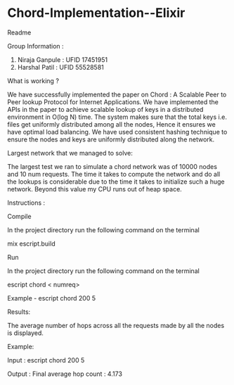 # Chord-Implementation--Elixir

Readme


Group Information :
1.	Niraja Ganpule : UFID 17451951 
2.	Harshal Patil : UFID 55528581 

What is working ?

We have successfully implemented the paper on Chord :  A Scalable Peer to Peer lookup Protocol for Internet Applications. We have implemented the APIs in the paper to achieve scalable lookup of keys in a distributed environment in O(log N) time. The system makes sure that the total keys i.e. files get uniformly distributed among all the nodes,  Hence it ensures we have optimal load balancing. We have used consistent hashing technique to ensure the nodes and keys are uniformly distributed along the network. 

Largest network that we managed to solve:

The largest test we ran to simulate a chord network was of 10000 nodes and 10 num requests. The time it takes to compute the network and do all the lookups is considerable due to the time it takes to initialize such a huge network. Beyond this value my CPU runs out of heap space. 

Instructions :

Compile

In the project directory run the following command on the terminal  

mix escript.build

Run 

In the project directory run the following command on the terminal 

escript chord <numnodes> < numreq>

Example - escript chord 200 5


Results:

The average number of hops across all the requests made by all the nodes is displayed.

Example:

Input : escript chord 200 5

Output : Final average hop count : 4.173


